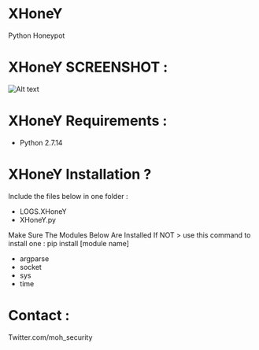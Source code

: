 # XHoneY
Python Honeypot 

# XHoneY SCREENSHOT :

![Alt text](https://preview.ibb.co/joOH0H/XHoneY.png "XHoneY ScreenShoot")

# XHoneY Requirements : 

* Python 2.7.14

# XHoneY Installation ? 


Include the files below in one folder : 

* LOGS.XHoneY
* XHoneY.py

Make Sure The Modules Below Are Installed If NOT > use this command to install one : pip install [module name] 

* argparse
* socket
* sys
* time

# Contact : 

Twitter.com/moh_security 
